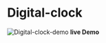 # Digital-clock
![Digital-clock-demo](https://user-images.githubusercontent.com/100797809/168604921-4b6e2b59-cdac-4dfc-b732-3c424bddc56c.png)
**live Demo**
